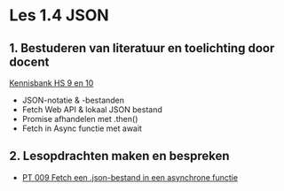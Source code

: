 # Les 1.4 JSON 
## 1. Bestuderen van literatuur en toelichting door docent
[Kennisbank HS 9 en 10](https://www.notion.so/bnieskens/Kennisbank-6aacb7846e5a4cd790950905e1adedde?pvs=4)
- JSON-notatie & -bestanden
- Fetch Web API & lokaal JSON bestand
- Promise afhandelen met .then()
- Fetch in Async functie met await
  
## 2. Lesopdrachten maken en bespreken
* [PT 009 Fetch een .json-bestand in een asynchrone functie](https://scrimba.com/scrim/coff9492c9c05f90c2748ebaa)

